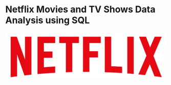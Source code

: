 # Netflix Movies and TV Shows Data Analysis using SQL
![](https://github.com/Saswati-18/netflix_sql_project/blob/main/logo.png)
